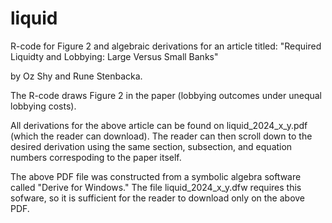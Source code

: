 # liquid
R-code for Figure 2 and algebraic derivations for an article titled: "Required Liquidty and Lobbying: Large Versus Small Banks"

by Oz Shy and Rune Stenbacka.

The R-code draws Figure 2 in the paper (lobbying outcomes under unequal lobbying costs).

All derivations for the above article can be found on liquid_2024_x_y.pdf (which the reader can download). The reader can then scroll down to the desired derivation using the same section, subsection, and equation numbers correspoding to the paper itself. 

The above PDF file was constructed from a symbolic algebra software called "Derive for Windows." The file liquid_2024_x_y.dfw requires this sofware, so it is sufficient for the reader to download only on the above PDF. 
